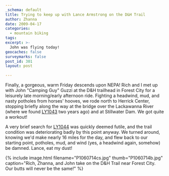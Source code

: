 ```yaml
---
_schema: default
title: Trying to keep up with Lance Armstrong on the D&H Trail
author: Zhanna
date: 2009-04-17
categories:
  - mountain biking
tags:
excerpt: >- 
  John was flying today!
geocaches: false
surveymarks: false
post_id: 301
layout: post    
   
---
```


Finally, a gorgeous, warm Friday descends upon NEPA!  Rich and I met up with John "Camping Guy" Guzzi at the D&H trailhead in Forest City for a leisurely late morning/early afternoon ride.  Fighting a headwind, mud, and nasty potholes from horses' hooves, we rode north to Herrick Center, stopping briefly along the way at the bridge over the Lackawanna River (where we found [LY1043](https://thesurveystation.com/surveymarks/ly1043/) two years ago) and at Stillwater Dam.  We got quite a workout!  

A very brief search for [LY1044](https://www.ngs.noaa.gov/cgi-bin/ds_mark.prl?PidBox=ly1044) was quickly deemed futile, and the trail condition was deteriorating badly by this point anyway.  We turned around, knowing we'd make nearly 16 miles for the day, and flew back to our starting point, potholes, mud, and wind (yes, a headwind again, somehow) be damned.  Lance, eat my dust!

{% include image.html filename="P1060714cs.jpg" thumb="P1060714b.jpg" caption="Rich, Zhanna, and John take on the D&H Trail near Forest City.  Our butts will never be the same!" %}

